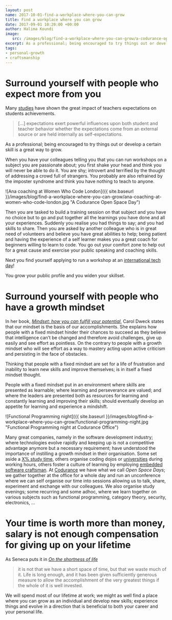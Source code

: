 ```yaml
---
layout: post
name: 2017-10-01-find-a-workplace-where-you-can-grow
title: Find a workplace where you can grow
date: 2017-09-01 10:20:00 +00:00
author: Halima Koundi
image:
   src: /images/blog/find-a-workplace-where-you-can-grow/a-codurance-open-space-day.jpg
excerpt: As a professional; being encouraged to try things out or develop a certain skill is a great way to grow both as a professional and as an individual.
tags:
- personal-growth
- craftsmanship
---
```


# Surround yourself with people who expect more from you

Many [studies](http://www.greaterexpectations.org/briefing_papers/improvestudentlearning.html) have shown the great impact of teachers expectations on students achievements. 
> [...] expectations exert powerful influences upon both student and teacher behavior whether the expectations come from an external source or are held internally as self-expectations.

As a professional; being encouraged to try things out or develop a certain skill is a great way to grow.

When you have your colleagues telling you that you can run workshops on a subject you are passionate about; you first shake your head and think you will never be able to do it.
You are shy; introvert and terrified by the thought of addressing a crowd full of strangers.
You probably are also refrained by the imposter syndrome and think you have nothing to teach to anyone.

![Ana coaching at Women Who Code London]({{ site.baseurl }}/images/blog/find-a-workplace-where-you-can-grow/ana-coaching-at-women-who-code-london.jpg "A Codurance Open Space Day")

Then you are tasked to build a training session on that subject and you have no choice but to go and put together all the learnings you have done and all your experiences. Suddenly you realise you had things to say; and you had skills to share.
Then you are asked by another colleague who is in great need of volunteers and believe you have great abilities to help; being patient and having the experience of a self learner makes you a great coach for beginners willing to learn to code. You go out your comfort zone to help out for a great cause and exercise your public speaking and coaching skills.

Next you find yourself applying to run a workshop at an [international tech day](http://bcswomen.bcs.org/events/techknow-day-at-codenode-in-london/)! 

You grow your public profile and you widen your skillset.

# Surround yourself with people who have a growth mindset

In her book, [_Mindset: how you can fulfill your potential_](https://www.amazon.co.uk/Mindset-How-Fulfil-Your-Potential/dp/1780332009), Carol Dweck states that our mindset is the basis of our accomplishments. She explains how people with a fixed mindset hinder their chances to succeed as they believe that intelligence can’t be changed and therefore avoid challenges, give up easily and see effort as pointless. On the contrary to people with a growth mindset who will see effort as a way to mastery acting upon active criticism and persisting in the face of obstacles.

Thinking that people with a fixed mindset are set for a life of frustration and inability to learn new skills and improve themselves; is in itself a fixed mindset thought. 

People with a fixed mindset put in an environment where skills are presented as learnable; where learning and perseverance are valued; and where the leaders are presented both as resources for learning and constantly learning and improving their skills; should eventually develop an appetite for learning and experience a mindshift.

![Functional Programming night]({{ site.baseurl }}/images/blog/find-a-workplace-where-you-can-grow/functional-programming-night.jpg "Functional Programming night at Codurance Office")

Many great companies, namely in the software development industry; where technologies evolve rapidly and keeping up is not a competitive advantage anymore but a necessary requirement; have understood the importance of instilling a growth mindset in their organisation. Some set aside a [X% study time](https://www.fastcodesign.com/1663137/how-3m-gave-everyone-days-off-and-created-an-innovation-dynamo), others organise coding dojos or [universities](https://8thlight.com/community/) during working hours, others foster a culture of learning by employing [embedded software craftsman](https://codurance.com/2017/08/20/my-first-steps-as-an-embedded-sw-craftswoman/).
At [Codurance](https://codurance.com) we have what we call _Open Space Days_; we gather together at the office for a whole day and run an unconference where we can self organise our time into sessions allowing us to talk, share, experiment and exchange with our colleagues. We also organise study evenings; some recurring and some adhoc, where we learn together on various subjects such as functional programming, category theory, security, electronics, ...

# Your time is worth more than money, salary is not enough compensation for giving up on your lifetime

As Seneca puts it in [_On the shortness of life_](https://www.goodreads.com/book/show/97412.On_the_Shortness_of_Life)  
> it is not that we have a short space of time, but that we waste much of it. Life is long enough, and it has been given sufficiently generous measure to allow the accomplishment of the very greatest things if the whole of it is well invested.

We will spend most of our lifetime at work; we might as well find a place where you can grow as an individual and develop new skills; experience things and evolve in a direction that is beneficial to both your career and your personal life.
